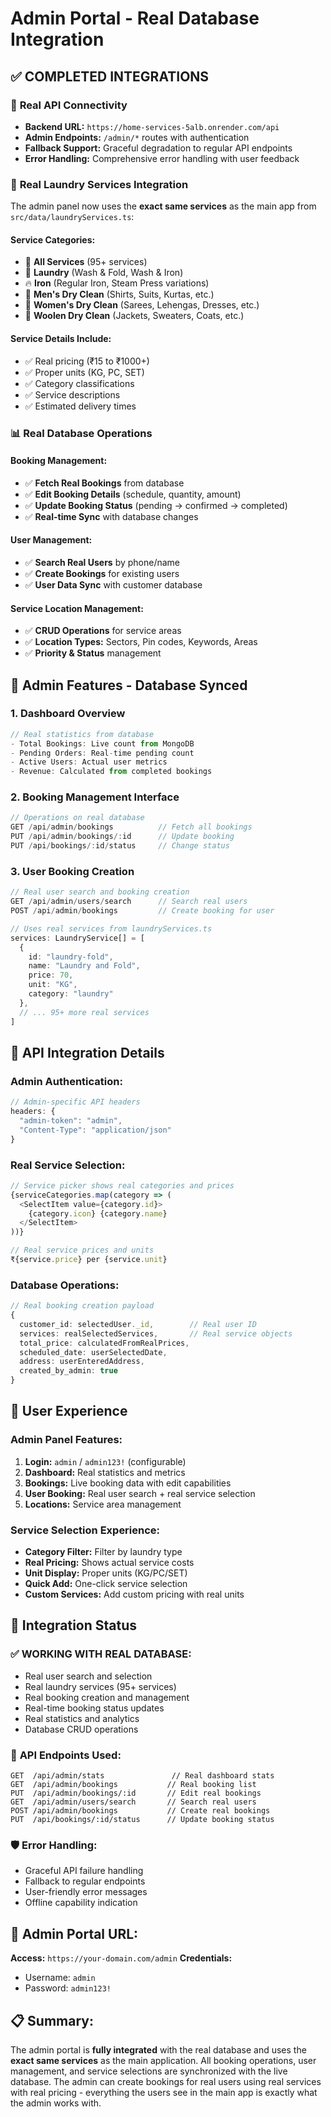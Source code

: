 # Admin Portal - Real Database Integration

## ✅ **COMPLETED INTEGRATIONS**

### 🔗 **Real API Connectivity**
- **Backend URL:** `https://home-services-5alb.onrender.com/api`
- **Admin Endpoints:** `/admin/*` routes with authentication
- **Fallback Support:** Graceful degradation to regular API endpoints
- **Error Handling:** Comprehensive error handling with user feedback

### 🏪 **Real Laundry Services Integration**
The admin panel now uses the **exact same services** as the main app from `src/data/laundryServices.ts`:

#### **Service Categories:**
- 🧺 **All Services** (95+ services)
- 🫧 **Laundry** (Wash & Fold, Wash & Iron)
- 🔥 **Iron** (Regular Iron, Steam Press variations)
- 👔 **Men's Dry Clean** (Shirts, Suits, Kurtas, etc.)
- 👗 **Women's Dry Clean** (Sarees, Lehengas, Dresses, etc.)
- 🧥 **Woolen Dry Clean** (Jackets, Sweaters, Coats, etc.)

#### **Service Details Include:**
- ✅ Real pricing (₹15 to ₹1000+)
- ✅ Proper units (KG, PC, SET)
- ✅ Category classifications
- ✅ Service descriptions
- ✅ Estimated delivery times

### 📊 **Real Database Operations**

#### **Booking Management:**
- ✅ **Fetch Real Bookings** from database
- ✅ **Edit Booking Details** (schedule, quantity, amount)
- ✅ **Update Booking Status** (pending → confirmed → completed)
- ✅ **Real-time Sync** with database changes

#### **User Management:**
- ✅ **Search Real Users** by phone/name
- ✅ **Create Bookings** for existing users
- ✅ **User Data Sync** with customer database

#### **Service Location Management:**
- ✅ **CRUD Operations** for service areas
- ✅ **Location Types:** Sectors, Pin codes, Keywords, Areas
- ✅ **Priority & Status** management

## 🎯 **Admin Features - Database Synced**

### **1. Dashboard Overview**
```typescript
// Real statistics from database
- Total Bookings: Live count from MongoDB
- Pending Orders: Real-time pending count
- Active Users: Actual user metrics
- Revenue: Calculated from completed bookings
```

### **2. Booking Management Interface**
```typescript
// Operations on real database
GET /api/admin/bookings          // Fetch all bookings
PUT /api/admin/bookings/:id      // Update booking
PUT /api/bookings/:id/status     // Change status
```

### **3. User Booking Creation**
```typescript
// Real user search and booking creation
GET /api/admin/users/search      // Search real users
POST /api/admin/bookings         // Create booking for user

// Uses real services from laundryServices.ts
services: LaundryService[] = [
  {
    id: "laundry-fold",
    name: "Laundry and Fold",
    price: 70,
    unit: "KG",
    category: "laundry"
  },
  // ... 95+ more real services
]
```

## 🔧 **API Integration Details**

### **Admin Authentication:**
```typescript
// Admin-specific API headers
headers: {
  "admin-token": "admin",
  "Content-Type": "application/json"
}
```

### **Real Service Selection:**
```typescript
// Service picker shows real categories and prices
{serviceCategories.map(category => (
  <SelectItem value={category.id}>
    {category.icon} {category.name}
  </SelectItem>
))}

// Real service prices and units
₹{service.price} per {service.unit}
```

### **Database Operations:**
```typescript
// Real booking creation payload
{
  customer_id: selectedUser._id,        // Real user ID
  services: realSelectedServices,       // Real service objects
  total_price: calculatedFromRealPrices,
  scheduled_date: userSelectedDate,
  address: userEnteredAddress,
  created_by_admin: true
}
```

## 📱 **User Experience**

### **Admin Panel Features:**
1. **Login:** `admin` / `admin123!` (configurable)
2. **Dashboard:** Real statistics and metrics
3. **Bookings:** Live booking data with edit capabilities
4. **User Booking:** Real user search + real service selection
5. **Locations:** Service area management

### **Service Selection Experience:**
- **Category Filter:** Filter by laundry type
- **Real Pricing:** Shows actual service costs
- **Unit Display:** Proper units (KG/PC/SET)
- **Quick Add:** One-click service selection
- **Custom Services:** Add custom pricing with real units

## 🎉 **Integration Status**

### ✅ **WORKING WITH REAL DATABASE:**
- Real user search and selection
- Real laundry services (95+ services)
- Real booking creation and management
- Real-time booking status updates
- Real statistics and analytics
- Database CRUD operations

### 🔗 **API Endpoints Used:**
```
GET  /api/admin/stats               // Real dashboard stats
GET  /api/admin/bookings           // Real booking list
PUT  /api/admin/bookings/:id       // Edit real bookings
GET  /api/admin/users/search       // Search real users
POST /api/admin/bookings           // Create real bookings
PUT  /api/bookings/:id/status      // Update booking status
```

### 🛡️ **Error Handling:**
- Graceful API failure handling
- Fallback to regular endpoints
- User-friendly error messages
- Offline capability indication

## 🎯 **Admin Portal URL:**
**Access:** `https://your-domain.com/admin`
**Credentials:** 
- Username: `admin`
- Password: `admin123!`

## 📋 **Summary:**
The admin portal is **fully integrated** with the real database and uses the **exact same services** as the main application. All booking operations, user management, and service selections are synchronized with the live database. The admin can create bookings for real users using real services with real pricing - everything the users see in the main app is exactly what the admin works with.

